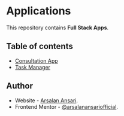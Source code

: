 # Applications

This repository contains **Full Stack Apps**.

## Table of contents

- [Consultation App](consultation-app/client/README.md)
- [Task Manager](task-manager/client/README.md)

## Author

- Website - [Arsalan Ansari](https://github.com/arsalanansariofficial/).
- Frontend Mentor - [@arsalanansariofficial](https://www.frontendmentor.io/profile/arsalanansariofficial).
